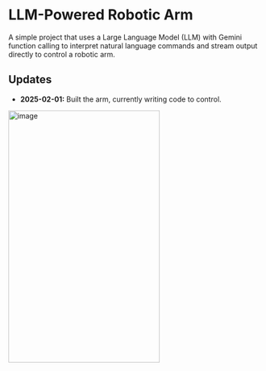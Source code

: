 # LLM-Powered Robotic Arm

A simple project that uses a Large Language Model (LLM) with Gemini function calling to interpret natural language commands and stream output directly to control a robotic arm.

## Updates

- **2025-02-01:** Built the arm, currently writing code to control.
  
<img src="https://github.com/user-attachments/assets/916998b8-5ce5-4e47-9c0e-2ddc0cb3d147" alt="image" width="300" height="500">
